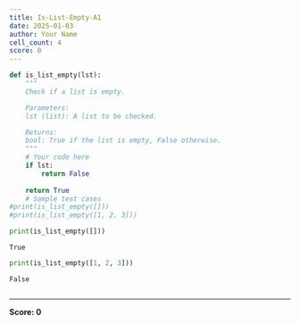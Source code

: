 ```yaml
---
title: Is-List-Empty-A1
date: 2025-01-03
author: Your Name
cell_count: 4
score: 0
---
```


```python
def is_list_empty(lst):
    """
    Check if a list is empty.

    Parameters:
    lst (list): A list to be checked.

    Returns:
    bool: True if the list is empty, False otherwise.
    """
    # Your code here
    if lst:
        return False
        
    return True
    # Sample test cases
#print(is_list_empty([])) 
#print(is_list_empty([1, 2, 3])) 

```


```python
print(is_list_empty([])) 
```

    True



```python
print(is_list_empty([1, 2, 3])) 
```

    False



```python

```


---
**Score: 0**

